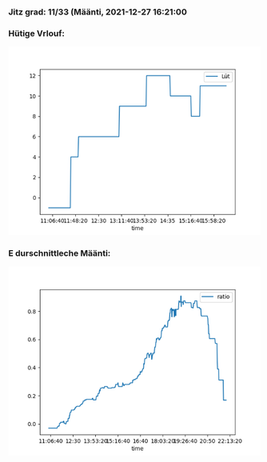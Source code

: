 ### Jitz grad: 11/33 (Määnti, 2021-12-27 16:21:00

### Hütige Vrlouf:
![Graph](Today.png)

### E durschnittleche Määnti:
![Graph](Määnti.png)
